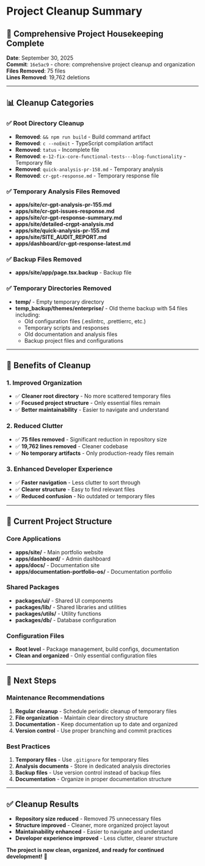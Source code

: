 # Project Cleanup Summary

## 🧹 **Comprehensive Project Housekeeping Complete**

**Date**: September 30, 2025  
**Commit**: `16e5ac9` - chore: comprehensive project cleanup and organization  
**Files Removed**: 75 files  
**Lines Removed**: 19,762 deletions

---

## 📊 **Cleanup Categories**

### ✅ **Root Directory Cleanup**
- **Removed**: `&& npm run build` - Build command artifact
- **Removed**: `c --noEmit` - TypeScript compilation artifact  
- **Removed**: `tatus` - Incomplete file
- **Removed**: `e-12-fix-core-functional-tests---blog-functionality` - Temporary file
- **Removed**: `quick-analysis-pr-158.md` - Temporary analysis
- **Removed**: `cr-gpt-response.md` - Temporary response file

### ✅ **Temporary Analysis Files Removed**
- **apps/site/cr-gpt-analysis-pr-155.md**
- **apps/site/cr-gpt-issues-response.md** 
- **apps/site/cr-gpt-response-summary.md**
- **apps/site/detailed-crgpt-analysis.md**
- **apps/site/quick-analysis-pr-155.md**
- **apps/site/SITE_AUDIT_REPORT.md**
- **apps/dashboard/cr-gpt-response-latest.md**

### ✅ **Backup Files Removed**
- **apps/site/app/page.tsx.backup** - Backup file

### ✅ **Temporary Directories Removed**
- **temp/** - Empty temporary directory
- **temp_backup/themes/enterprise/** - Old theme backup with 54 files including:
  - Old configuration files (.eslintrc, .prettierrc, etc.)
  - Temporary scripts and responses
  - Old documentation and analysis files
  - Backup project files and configurations

---

## 🎯 **Benefits of Cleanup**

### **1. Improved Organization**
- ✅ **Cleaner root directory** - No more scattered temporary files
- ✅ **Focused project structure** - Only essential files remain
- ✅ **Better maintainability** - Easier to navigate and understand

### **2. Reduced Clutter**
- ✅ **75 files removed** - Significant reduction in repository size
- ✅ **19,762 lines removed** - Cleaner codebase
- ✅ **No temporary artifacts** - Only production-ready files remain

### **3. Enhanced Developer Experience**
- ✅ **Faster navigation** - Less clutter to sort through
- ✅ **Clearer structure** - Easy to find relevant files
- ✅ **Reduced confusion** - No outdated or temporary files

---

## 📁 **Current Project Structure**

### **Core Applications**
- **apps/site/** - Main portfolio website
- **apps/dashboard/** - Admin dashboard
- **apps/docs/** - Documentation site
- **apps/documentation-portfolio-os/** - Documentation portfolio

### **Shared Packages**
- **packages/ui/** - Shared UI components
- **packages/lib/** - Shared libraries and utilities
- **packages/utils/** - Utility functions
- **packages/db/** - Database configuration

### **Configuration Files**
- **Root level** - Package management, build configs, documentation
- **Clean and organized** - Only essential configuration files

---

## 🚀 **Next Steps**

### **Maintenance Recommendations**
1. **Regular cleanup** - Schedule periodic cleanup of temporary files
2. **File organization** - Maintain clear directory structure
3. **Documentation** - Keep documentation up to date and organized
4. **Version control** - Use proper branching and commit practices

### **Best Practices**
1. **Temporary files** - Use `.gitignore` for temporary files
2. **Analysis documents** - Store in dedicated analysis directories
3. **Backup files** - Use version control instead of backup files
4. **Documentation** - Organize in proper documentation structure

---

## ✅ **Cleanup Results**

- **Repository size reduced** - Removed 75 unnecessary files
- **Structure improved** - Cleaner, more organized project layout
- **Maintainability enhanced** - Easier to navigate and understand
- **Developer experience improved** - Less clutter, clearer structure

**The project is now clean, organized, and ready for continued development!** 🎉
